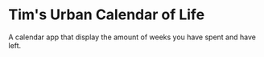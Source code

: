 # Tim's Urban Calendar of Life
A calendar app that display the amount of weeks you have spent and have left.
